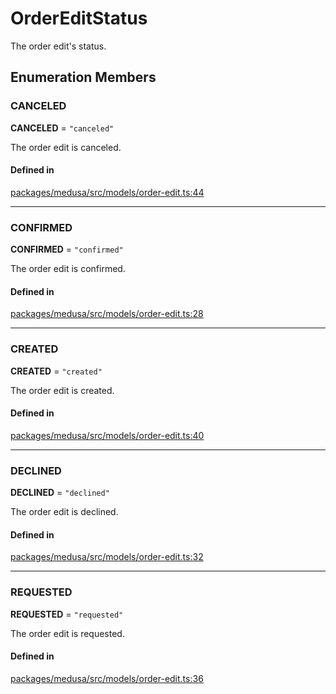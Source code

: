# OrderEditStatus

The order edit's status.

## Enumeration Members

### CANCELED

 **CANCELED** = ``"canceled"``

The order edit is canceled.

#### Defined in

[packages/medusa/src/models/order-edit.ts:44](https://github.com/medusajs/medusa/blob/e39010127/packages/medusa/src/models/order-edit.ts#L44)

___

### CONFIRMED

 **CONFIRMED** = ``"confirmed"``

The order edit is confirmed.

#### Defined in

[packages/medusa/src/models/order-edit.ts:28](https://github.com/medusajs/medusa/blob/e39010127/packages/medusa/src/models/order-edit.ts#L28)

___

### CREATED

 **CREATED** = ``"created"``

The order edit is created.

#### Defined in

[packages/medusa/src/models/order-edit.ts:40](https://github.com/medusajs/medusa/blob/e39010127/packages/medusa/src/models/order-edit.ts#L40)

___

### DECLINED

 **DECLINED** = ``"declined"``

The order edit is declined.

#### Defined in

[packages/medusa/src/models/order-edit.ts:32](https://github.com/medusajs/medusa/blob/e39010127/packages/medusa/src/models/order-edit.ts#L32)

___

### REQUESTED

 **REQUESTED** = ``"requested"``

The order edit is requested.

#### Defined in

[packages/medusa/src/models/order-edit.ts:36](https://github.com/medusajs/medusa/blob/e39010127/packages/medusa/src/models/order-edit.ts#L36)
